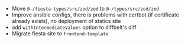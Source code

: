 - Move `@-/fiesta-types/src/zod/zod` to `@-/types/src/zod/zod`
- Improve ansible configs, there is problems with certbot (if certificate already exists),
  no deployment of statics site
- add `withIntermediateValues` option to diffbelt's diff
- Migrate fiesta site to `frontend-template`
